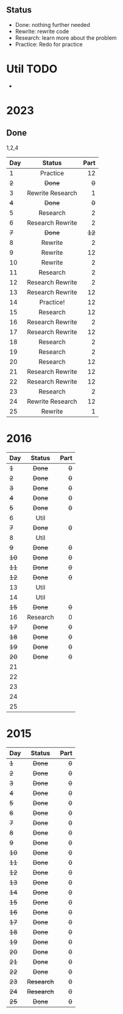 ## Status

- Done: nothing further needed
- Rewrite: rewrite code
- Research: learn more about the problem
- Practice: Redo for practice

# Util TODO

- 

# 2023
## Done
1,2,4

| Day | Status | Part |
|  -  |     :-:    |   -:  |
|  1  | Practice | 12 |
|  ~~2~~  |    ~~Done~~   |   ~~0~~ |
|  3  | Rewrite Research | 1 |
|  ~~4~~  | ~~Done~~ | ~~0~~ |
|  5  | Research | 2 |
|  6  | Research Rewrite | 2 |
|  ~~7~~  | ~~Done~~ | ~~12~~ |
|  8  | Rewrite | 2 |
|  9  | Rewrite | 12 |
|  10  | Rewrite | 2 |
|  11  | Research | 2 |
|  12  | Research Rewrite | 2 |
|  13  | Research Rewrite | 12 |
|  14  | Practice! | 12 |
|  15  | Research | 12 |
|  16  | Research Rewrite | 2 |
|  17  | Research Rewrite | 12 |
|  18  | Research | 2 |
|  19  | Research | 2 |
|  20  | Research | 12 |
|  21  | Research Rewrite | 12 |
|  22  | Research Rewrite | 12 |
|  23  | Research | 2 |
|  24  | Rewrite Research | 12 |
|  25  | Rewrite | 1 |

# 2016

| Day | Status | Part |
|  -  |     :-:    |   -:  |
| ~~1~~ | ~~Done~~ | ~~0~~ |
| ~~2~~ | ~~Done~~ | ~~0~~ |
| ~~3~~ | ~~Done~~ | ~~0~~ |
| ~~4~~ | ~~Done~~ | ~~0~~ |
| ~~5~~ | ~~Done~~ | ~~0~~ |
| 6 | Util | |
| ~~7~~ | ~~Done~~ | ~~0~~ |
| 8 | Util | |
| ~~9~~ | ~~Done~~ | ~~0~~ |
| ~~10~~ | ~~Done~~ | ~~0~~ |
| ~~11~~ | ~~Done~~ | ~~0~~ |
| ~~12~~ | ~~Done~~ | ~~0~~ |
| 13 | Util | |
| 14 | Util  | |
| ~~15~~ | ~~Done~~ | ~~0~~ |
| 16 | Research | 0 |
| ~~17~~ | ~~Done~~ | ~~0~~ |
| ~~18~~ | ~~Done~~ | ~~0~~ |
| ~~19~~ | ~~Done~~ | ~~0~~ |
| ~~20~~ | ~~Done~~ | ~~0~~ |
| 21 |  | |
| 22 |  | |
| 23 |  | |
| 24 |  | |
| 25 |  | |

# 2015


| Day | Status | Part |
|  -  |     :-:    |   -:  |
| ~~1~~ | ~~Done~~ | ~~0~~ |
| ~~2~~ | ~~Done~~ | ~~0~~ |
| ~~3~~ | ~~Done~~ | ~~0~~ |
| ~~4~~ | ~~Done~~ | ~~0~~ |
| ~~5~~ | ~~Done~~ | ~~0~~ |
| ~~6~~ | ~~Done~~ | ~~0~~ |
| ~~7~~ | ~~Done~~ | ~~0~~ |
| ~~8~~ | ~~Done~~ | ~~0~~ |
| ~~9~~ | ~~Done~~ | ~~0~~ |
| ~~10~~ | ~~Done~~ | ~~0~~ |
| ~~11~~ | ~~Done~~ | ~~0~~ |
| ~~12~~ | ~~Done~~ | ~~0~~ |
| ~~13~~ | ~~Done~~ | ~~0~~ |
| ~~14~~ | ~~Done~~ | ~~0~~ |
| ~~15~~ | ~~Done~~ | ~~0~~ |
| ~~16~~ | ~~Done~~ | ~~0~~ |
| ~~17~~ | ~~Done~~ | ~~0~~ |
| ~~18~~ | ~~Done~~ | ~~0~~ |
| ~~19~~ | ~~Done~~ | ~~0~~ |
| ~~20~~ | ~~Done~~ | ~~0~~ |
| ~~21~~ | ~~Done~~ | ~~0~~ |
| ~~22~~ | ~~Done~~  | ~~0~~ |
| ~~23~~ | ~~Research~~ | ~~0~~ |
| ~~24~~ | ~~Research~~ | ~~0~~ |
| ~~25~~ | ~~Done~~ | ~~0~~ |






<!-- 
| Day | Status | Part |
|  -  |     :-:    |   -:  |
| 1 |  | |
| 2 |  | |
| 3 |  | |
| 4 |  | |
| 5 |  | |
| 6 |  | |
| 7 |  | |
| 8 |  | |
| 9 |  | |
| 10 |  | |
| 11 |  | |
| 12 |  | |
| 13 |  | |
| 14 |  | |
| 15 |  | |
| 16 |  | |
| 17 |  | |
| 18 |  | |
| 19 |  | |
| 20 |  | |
| 21 |  | |
| 22 |  | |
| 23 |  | |
| 24 |  | |
| 25 |  | | -->
